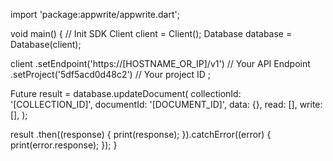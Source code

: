 import 'package:appwrite/appwrite.dart';

void main() { // Init SDK
  Client client = Client();
  Database database = Database(client);

  client
    .setEndpoint('https://[HOSTNAME_OR_IP]/v1') // Your API Endpoint
    .setProject('5df5acd0d48c2') // Your project ID
  ;

  Future result = database.updateDocument(
    collectionId: '[COLLECTION_ID]',
    documentId: '[DOCUMENT_ID]',
    data: {},
    read: [],
    write: [],
  );

  result
    .then((response) {
      print(response);
    }).catchError((error) {
      print(error.response);
  });
}